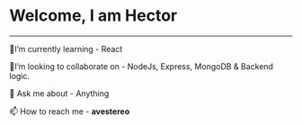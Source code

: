 # Welcome, I am Hector
<hr/>


🧐I’m currently learning - React

🤝I’m looking to collaborate on - NodeJs, Express, MongoDB & Backend logic.

💬 Ask me about - Anything

📫 How to reach me - **avestereo** 


